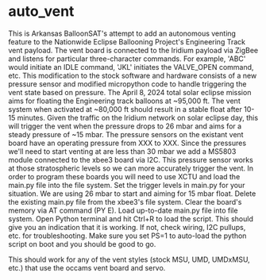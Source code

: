 # auto_vent

This is Arkansas BalloonSAT's attempt to add an autonomous venting feature to the Nationwide Eclipse Ballooning Project's Engineering Track vent payload.
The vent board is connected to the Iridium payload via ZigBee and listens for particular three-character commands. For example, 'ABC' would initiate an IDLE command, 'JKL' initiates the VALVE_OPEN command, etc. This modification to the stock software and hardware consists of a new pressure sensor and modified micropython code to handle triggering the vent state based on pressure.
The April 8, 2024 total solar eclipse mission aims for floating the Engineering track balloons at ~95,000 ft. The vent system when activated at ~80,000 ft should result in a stable float after 10-15 minutes. Given the traffic on the Iridium network on solar eclipse day, this will trigger the vent when the pressure drops to 26 mbar and aims for a steady pressure of ~15 mbar. 
The pressure sensors on the existant vent board have an operating pressure from XXX to XXX. Since the pressures we'll need to start venting at are less than 30 mbar we add a MS5803 module connected to the xbee3 board via I2C. This pressure sensor works at those stratospheric levels so we can more accurately trigger the vent.
In order to program these boards you will need to use XCTU and load the main.py file into the file system. Set the trigger levels in main.py for your situation. We are using 26 mbar to start and aiming for 15 mbar float.
Delete the existing main.py file from the xbee3's file system. Clear the board's memory via AT command (PY E). Load up-to-date main.py file into file system.
Open Python terminal and hit Ctrl+R to load the script. This should give you an indication that it is working. If not, check wiring, I2C pullups, etc. for troubleshooting. Make sure you set PS=1 to auto-load the python script on boot and you should be good to go.

This should work for any of the vent styles (stock MSU, UMD, UMDxMSU, etc.) that use the occams vent board and servo.
